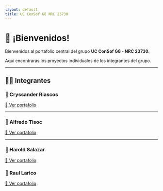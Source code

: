 ```yaml
---
layout: default
title: UC ConSof G8 NRC 23730
---
```


# 👋 ¡Bienvenidos!
Bienvenidos al portafolio central del grupo **UC ConSof G8 - NRC 23730**.

Aquí encontrarás los proyectos individuales de los integrantes del grupo.

---

## 👨‍💻 Integrantes

### 🔹 Cryssander Riascos
[🔗 Ver portafolio](TM638231/index.md)

---

### 🔹 Alfredo Tisoc
[🔗 Ver portafolio](AlfredoTisoc/index.html)

---

### 🔹 Harold Salazar
[🔗 Ver portafolio](Harold_Salazar/index.html)

### 🔹 Raul Larico
[🔗 Ver portafolio](rlaricor/index.md)